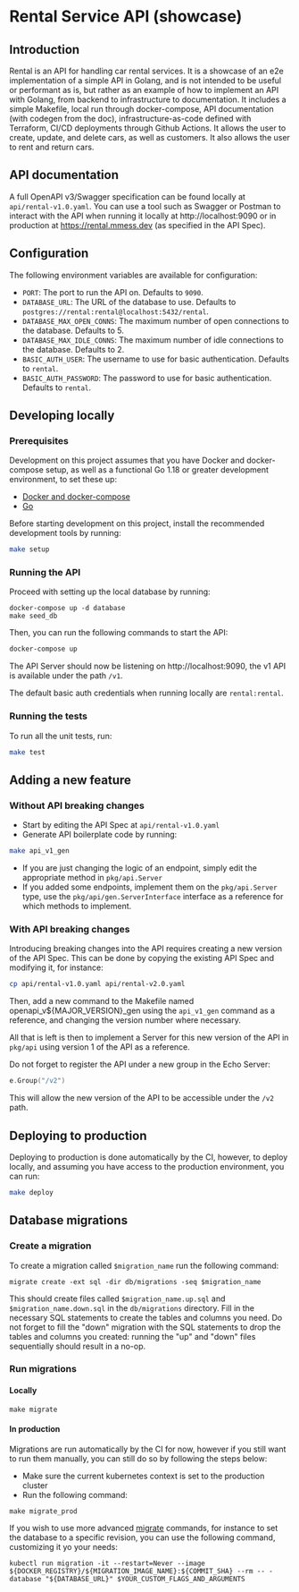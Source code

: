 # Rental Service API (showcase)

## Introduction

Rental is an API for handling car rental services. It is a showcase of an e2e implementation of a simple API in Golang, and is not intended to be useful or performant as is, but rather as an example of how to implement an API with Golang, from backend to infrastructure to documentation. It includes a simple Makefile, local run through docker-compose, API documentation (with codegen from the doc), infrastructure-as-code defined with Terraform, CI/CD deployments through Github Actions. It allows the user to create, update, and delete cars, as well as customers. It also allows the user to rent and return cars.

## API documentation

A full OpenAPI v3/Swagger specification can be found locally at `api/rental-v1.0.yaml`.
You can use a tool such as Swagger or Postman to interact with the API when running it locally at http://localhost:9090 or in production at https://rental.mmess.dev (as specified in the API Spec).

## Configuration
The following environment variables are available for configuration:

* `PORT`: The port to run the API on. Defaults to `9090`.
* `DATABASE_URL`: The URL of the database to use. Defaults to `postgres://rental:rental@localhost:5432/rental`.
* `DATABASE_MAX_OPEN_CONNS`: The maximum number of open connections to the database. Defaults to 5.
* `DATABASE_MAX_IDLE_CONNS`: The maximum number of idle connections to the database. Defaults to 2.
* `BASIC_AUTH_USER`: The username to use for basic authentication. Defaults to `rental`.
* `BASIC_AUTH_PASSWORD`: The password to use for basic authentication. Defaults to `rental`.

## Developing locally

### Prerequisites

Development on this project assumes that you have Docker and docker-compose setup, as well as a functional Go 1.18 or greater development environment, to set these up:

- [Docker and docker-compose](https://docs.docker.com/compose/install/)
- [Go](https://go.dev/doc/install)

Before starting development on this project, install the recommended development tools by running:

```bash
make setup
```
### Running the API

Proceed with setting up the local database by running:

```
docker-compose up -d database
make seed_db
```

Then, you can run the following commands to start the API:

```bash
docker-compose up
```

The API Server should now be listening on http://localhost:9090, the v1 API is available under the path `/v1`.

The default basic auth credentials when running locally are `rental:rental`.

### Running the tests
To run all the unit tests, run:

```bash
make test
```

## Adding a new feature

### Without API breaking changes
- Start by editing the API Spec at `api/rental-v1.0.yaml`
- Generate API boilerplate code by running:
```bash
make api_v1_gen
```
- If you are just changing the logic of an endpoint, simply edit the appropriate method in `pkg/api.Server`
- If you added some endpoints, implement them on the `pkg/api.Server` type, use the `pkg/api/gen.ServerInterface` interface as a reference for which methods to implement.
### With API breaking changes
Introducing breaking changes into the API requires creating a new version of the API Spec. This can be done by copying the existing API Spec and modifying it, for instance:

```bash
cp api/rental-v1.0.yaml api/rental-v2.0.yaml
```
Then, add a new command to the Makefile named openapi_v${MAJOR_VERSION}_gen using the `api_v1_gen` command as a reference, and changing the version number where necessary.

All that is left is then to implement a Server for this new version of the API in `pkg/api` using version 1 of the API as a reference.

Do not forget to register the API under a new group in the Echo Server:
```go
e.Group("/v2")
```
This will allow the new version of the API to be accessible under the `/v2` path.


## Deploying to production

Deploying to production is done automatically by the CI, however, to deploy locally, and assuming you have access to the production environment, you can run:

```bash
make deploy
```

## Database migrations

### Create a migration

To create a migration called `$migration_name` run the following command:

```
migrate create -ext sql -dir db/migrations -seq $migration_name
```

This should create files called `$migration_name.up.sql` and `$migration_name.down.sql` in the `db/migrations` directory. Fill in the necessary SQL statements to create the tables and columns you need. Do not forget to fill the "down" migration with the SQL statements to drop the tables and columns you created: running the "up" and "down" files sequentially should result in a no-op.

### Run migrations
#### Locally

```
make migrate
```

#### In production
Migrations are run automatically by the CI for now, however if you still want to run them manually, you can still do so by following the steps below:


- Make sure the current kubernetes context is set to the production cluster
- Run the following command:

```
make migrate_prod
```

If you wish to use more advanced [migrate](https://github.com/golang-migrate/migrate/tree/master/cmd/migrate) commands, for instance to set the database to a specific revision, you can use the following command, customizing it yo your needs:

```
kubectl run migration -it --restart=Never --image ${DOCKER_REGISTRY}/${MIGRATION_IMAGE_NAME}:${COMMIT_SHA} --rm -- -database "${DATABASE_URL}" $YOUR_CUSTOM_FLAGS_AND_ARGUMENTS
```
